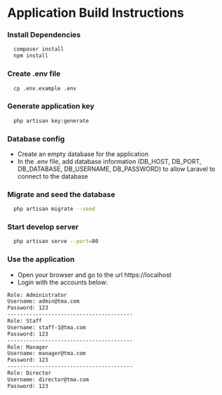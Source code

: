 
# Application Build Instructions

### Install Dependencies
```bash
  composer install
  npm install
```

### Create .env file
```bash
  cp .env.example .env
```

### Generate application key
```bash
  php artisan key:generate
```

### Database config
- Create an empty database for the application
- In the .env file, add database information (DB_HOST, DB_PORT, DB_DATABASE, DB_USERNAME, DB_PASSWORD) to allow Laravel to connect to the database

### Migrate and seed the database
```bash
  php artisan migrate --seed
```

### Start develop server
```bash
  php artisan serve --port=80
```

### Use the application
- Open your browser and go to the url https://localhost
- Login with the accounts below:
```bash
Role: Administrator
Username: admin@tma.com
Password: 123
----------------------------------------
Role: Staff
Username: staff-1@tma.com
Password: 123
----------------------------------------
Role: Manager
Username: manager@tma.com
Password: 123
----------------------------------------
Role: Director
Username: director@tma.com
Password: 123
```
